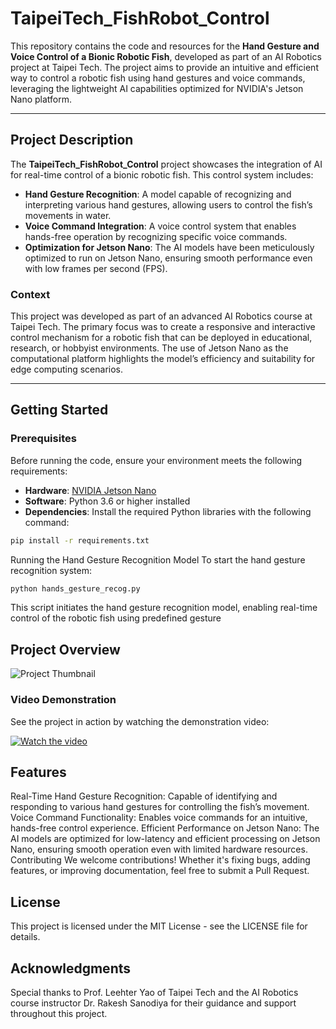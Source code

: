 # TaipeiTech_FishRobot_Control

This repository contains the code and resources for the **Hand Gesture and Voice Control of a Bionic Robotic Fish**, developed as part of an AI Robotics project at Taipei Tech. The project aims to provide an intuitive and efficient way to control a robotic fish using hand gestures and voice commands, leveraging the lightweight AI capabilities optimized for NVIDIA's Jetson Nano platform.

---

## Project Description

The **TaipeiTech_FishRobot_Control** project showcases the integration of AI for real-time control of a bionic robotic fish. This control system includes:

- **Hand Gesture Recognition**: A model capable of recognizing and interpreting various hand gestures, allowing users to control the fish’s movements in water.
- **Voice Command Integration**: A voice control system that enables hands-free operation by recognizing specific voice commands.
- **Optimization for Jetson Nano**: The AI models have been meticulously optimized to run on Jetson Nano, ensuring smooth performance even with low frames per second (FPS).

### Context

This project was developed as part of an advanced AI Robotics course at Taipei Tech. The primary focus was to create a responsive and interactive control mechanism for a robotic fish that can be deployed in educational, research, or hobbyist environments. The use of Jetson Nano as the computational platform highlights the model’s efficiency and suitability for edge computing scenarios.

---

## Getting Started

### Prerequisites

Before running the code, ensure your environment meets the following requirements:

- **Hardware**: [NVIDIA Jetson Nano](https://developer.nvidia.com/embedded/jetson-nano)
- **Software**: Python 3.6 or higher installed
- **Dependencies**: Install the required Python libraries with the following command:

```bash
pip install -r requirements.txt
```
Running the Hand Gesture Recognition Model
To start the hand gesture recognition system:


```bash
python hands_gesture_recog.py
```
This script initiates the hand gesture recognition model, enabling real-time control of the robotic fish using predefined gesture


## Project Overview

![Project Thumbnail](https://img.youtube.com/vi/m8KHWSsB7OU/0.jpg)

### Video Demonstration

See the project in action by watching the demonstration video:

[![Watch the video](https://img.youtube.com/vi/m8KHWSsB7OU/0.jpg)](https://youtu.be/m8KHWSsB7OU)

## Features
Real-Time Hand Gesture Recognition: Capable of identifying and responding to various hand gestures for controlling the fish’s movement.
Voice Command Functionality: Enables voice commands for an intuitive, hands-free control experience.
Efficient Performance on Jetson Nano: The AI models are optimized for low-latency and efficient processing on Jetson Nano, ensuring smooth operation even with limited hardware resources.
Contributing
We welcome contributions! Whether it's fixing bugs, adding features, or improving documentation, feel free to submit a Pull Request.

## License
This project is licensed under the MIT License - see the LICENSE file for details.

## Acknowledgments
Special thanks to Prof. Leehter Yao of Taipei Tech and the AI Robotics course instructor Dr. Rakesh Sanodiya for their guidance and support throughout this project.
